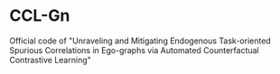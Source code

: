 # CCL-Gn
Official code of "Unraveling and Mitigating Endogenous Task-oriented Spurious Correlations in Ego-graphs via Automated Counterfactual Contrastive Learning"
